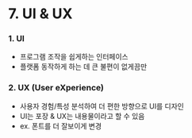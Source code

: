 # 7. UI & UX



### 1. UI

* 프로그램 조작을 쉽게하는 인터페이스
* 플랫폼 동작하게 하는 데 큰 불편이 없게끔만



### 2. UX (User eXperience)

* 사용자 경험/특성 분석하여 더 편한 방향으로 UI를 디자인
* UI는 포장 & UX는 내용물이라고 할 수 있음
* ex. 폰트를 더 잘보이게 변경

